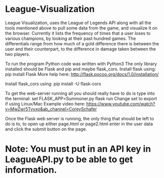 # League-Visualization
League Visualization,  uses the League of Legends API along with all the tools
mentioned above  to pull some data from the game, and visualize it on the browser. Currently it
lists the frequency of times that a user loses to various champions, by looking at their past
hundred games. The differentials range from how much of a gold difference there is between the user and
their counterpart, to the difference in damage taken between the two players.

To run the program
Python code was written with Python3
The only library installed should be Flask and pip and maybe flask_cors.
Install flask using: pip install Flask
More help here: http://flask.pocoo.org/docs/1.0/installation/

Install flask_cors using: pip install -U flask-cors

To get the web-server running all you should really have to do is type into the terminal:
set FLASK_APP=Summoner.py
flask run
Change set to export if using Linux/Mac
Example video here: https://www.youtube.com/watch?v=MwZwr5Tvyxo&ab_channel=CoreySchafer

Once the Flask web server is running, the only thing that should be left to do is to, to open up
either page.html or page2.html enter in the user data and click the submit button on the page.

# Note: You must put in an API key in LeagueAPI.py to be able to get information.